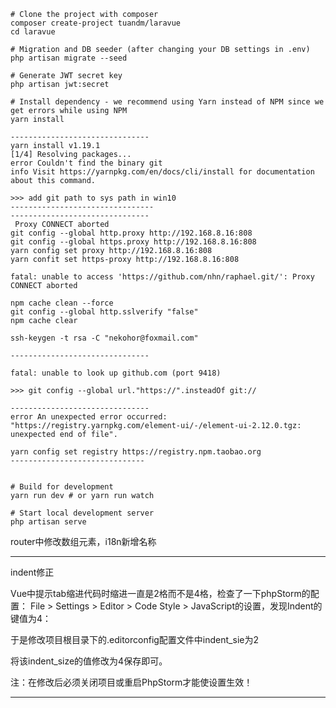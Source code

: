 
```
# Clone the project with composer
composer create-project tuandm/laravue
cd laravue

# Migration and DB seeder (after changing your DB settings in .env)
php artisan migrate --seed

# Generate JWT secret key
php artisan jwt:secret

# Install dependency - we recommend using Yarn instead of NPM since we get errors while using NPM
yarn install

-------------------------------
yarn install v1.19.1
[1/4] Resolving packages...
error Couldn't find the binary git
info Visit https://yarnpkg.com/en/docs/cli/install for documentation about this command.

>>> add git path to sys path in win10
--------------------------------
-------------------------------
 Proxy CONNECT aborted
git config --global http.proxy http://192.168.8.16:808
git config --global https.proxy http://192.168.8.16:808
yarn config set proxy http://192.168.8.16:808
yarn confit set https-proxy http://192.168.8.16:808

fatal: unable to access 'https://github.com/nhn/raphael.git/': Proxy CONNECT aborted

npm cache clean --force
git config --global http.sslverify "false"
npm cache clear

ssh-keygen -t rsa -C "nekohor@foxmail.com"

-------------------------------

fatal: unable to look up github.com (port 9418)

>>> git config --global url."https://".insteadOf git://

-------------------------------
error An unexpected error occurred: "https://registry.yarnpkg.com/element-ui/-/element-ui-2.12.0.tgz: unexpected end of file".

yarn config set registry https://registry.npm.taobao.org
------------------------------


# Build for development
yarn run dev # or yarn run watch

# Start local development server
php artisan serve
```

router中修改数组元素，i18n新增名称

------------------------
indent修正



Vue中提示tab缩进代码时缩进一直是2格而不是4格，检查了一下phpStorm的配置：
File > Settings > Editor > Code Style > JavaScript的设置，发现Indent的键值为4：

于是修改项目根目录下的.editorconfig配置文件中indent_sie为2

将该indent_size的值修改为4保存即可。

注：在修改后必须关闭项目或重启PhpStorm才能使设置生效！

------------------------
